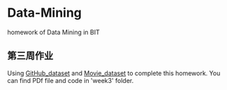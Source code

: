 # Data-Mining
homework of Data Mining in BIT

## 第三周作业
Using [GitHub_dataset](https://www.kaggle.com/datasets/nikhil25803/github-dataset?select=repository_data.csv) and [Movie_dataset](https://www.kaggle.com/datasets/arsalanrehman/movies-dataset-from-piracy-website) to complete this homework.
You can find PDf file and code in 'week3' folder.
